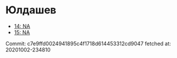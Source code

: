 # Юлдашев
- [14: NA](14.md)
- [15: NA](15.md)

Commit: c7e9ffd0024941895c4f1718d614453312cd9047
 fetched at: 20201002-234810
